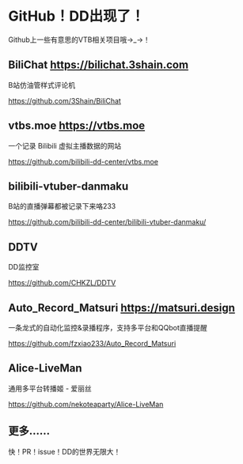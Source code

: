 # GitHub！DD出现了！

Github上一些有意思的VTB相关项目哦→\_→！

## BiliChat <https://bilichat.3shain.com>

B站仿油管样式评论机

https://github.com/3Shain/BiliChat

## vtbs.moe <https://vtbs.moe>

一个记录 Bilibili 虚拟主播数据的网站

https://github.com/bilibili-dd-center/vtbs.moe

## bilibili-vtuber-danmaku

B站的直播弹幕都被记录下来咯233

https://github.com/bilibili-dd-center/bilibili-vtuber-danmaku/

## DDTV

DD监控室

https://github.com/CHKZL/DDTV

## Auto_Record_Matsuri <https://matsuri.design>

一条龙式的自动化监控&录播程序，支持多平台和QQbot直播提醒

<https://github.com/fzxiao233/Auto_Record_Matsuri>

## Alice-LiveMan

通用多平台转播姬 - 爱丽丝

https://github.com/nekoteaparty/Alice-LiveMan

## 更多…...

快！PR！issue！DD的世界无限大！